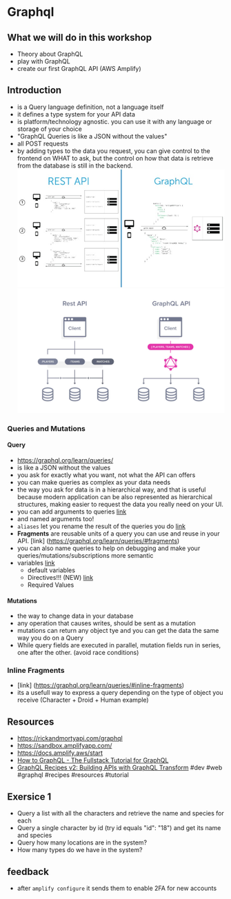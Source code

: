 # Graphql

## What we will do in this workshop

- Theory about GraphQL
- play with GraphQL
- create our first GraphQL API (AWS Amplify)

## Introduction

- is a Query language definition, not a language itself
- it defines a type system for your API data
- is platform/technology agnostic. you can use it with any language or storage of your choice
- "GraphQL Queries is like a JSON without the values"
- all POST requests
- by adding types to the data you request, you can give control to the frontend on WHAT to ask, but the control on how that data is retrieve from the database is still in the backend.
  ![graphql vs REST 1](assets/rest-vs-graphql.jpg)
  ![graphql vs REST 2](assets/rest-vs-graphql-1.jpg)

### Queries and Mutations

#### Query

- https://graphql.org/learn/queries/
- is like a JSON without the values
- you ask for exactly what you want, not what the API can offers
- you can make queries as complex as your data needs
- the way you ask for data is in a hierarchical way, and that is useful because modern application can be also represented as hierarchical structures, making easier to request the data you really need on your UI.
- you can add arguments to queries [link](https://graphql.org/learn/queries/#arguments)
- and named arguments too!
- `aliases` let you rename the result of the queries you do [link](https://graphql.org/learn/queries/#aliases)
- **Fragments** are reusable units of a query you can use and reuse in your API. [link] (https://graphql.org/learn/queries/#fragments)
- you can also name queries to help on debugging and make your queries/mutations/subscriptions more semantic
- variables [link](https://graphql.org/learn/queries/#variables)
  - default variables
  - Directives!!! (NEW) [link](https://graphql.org/learn/queries/#directives)
  - Required Values

#### Mutations

- the way to change data in your database
- any operation that causes writes, should be sent as a mutation
- mutations can return any object tye and you can get the data the same way you do on a Query
- While query fields are executed in parallel, mutation fields run in series, one after the other. (avoid race conditions)

### Inline Fragments

- [link] (https://graphql.org/learn/queries/#inline-fragments)
- its a usefull way to express a query depending on the type of object you receive (Character + Droid + Human example)

## Resources

- https://rickandmortyapi.com/graphql
- https://sandbox.amplifyapp.com/
- https://docs.amplify.aws/start
- [How to GraphQL \- The Fullstack Tutorial for GraphQL](https://www.howtographql.com/)
- [GraphQL Recipes v2: Building APIs with GraphQL Transform](https://dev.to/open-graphql/graphql-recipes-building-apis-with-graphql-transform-3jp0) #dev #web #graphql #recipes #resources #tutorial

## Exersice 1

- Query a list with all the characters and retrieve the name and species for each
- Query a single character by id (try id equals "id": "18") and get its name and species
- Query how many locations are in the system?
- How many types do we have in the system?

## feedback

- after `amplify configure` it sends them to enable 2FA for new accounts
